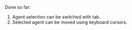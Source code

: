 Done so far:  
1. Agent selection can be switched with tab.  
2. Selected agent can be moved using keyboard cursors.  
